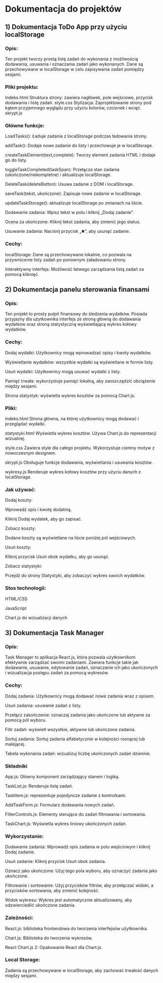 # Dokumentacja do projektów
## 1) Dokumentacja ToDo App przy użyciu localStorage
   
### Opis:

Ten projekt tworzy prostą listę zadań do wykonania z możliwością dodawania, usuwania i oznaczania zadań jako wykonanych. Dane są przechowywane w localStorage w celu zapisywania zadań pomiędzy sesjami.

### Pliki projektu:

indeks.html
Struktura strony: zawiera nagłówek, pole wejściowe, przycisk dodawania i listę zadań.
style.css
Stylizacja: Zaprojektowanie strony pod kątem przyjemnego wyglądu przy użyciu kolorów, czcionek i wcięć.
skrypt.js

### Główne funkcje:

LoadTasks(): Ładuje zadania z localStorage podczas ładowania strony.

addTask(): Dodaje nowe zadanie do listy i przechowuje je w localStorage.

createTaskElement(text,complete): Tworzy element zadania HTML i dodaje go do listy.

toggleTaskCompleted(taskSpan): Przełącza stan zadania (ukończone/niekompletne) i aktualizuje localStorage.

DeleteTask(deleteButton): Usuwa zadanie z DOM i localStorage.

saveTask(tekst, ukończone): Zapisuje nowe zadanie w localStorage.

updateTaskStorage(): aktualizuje localStorage po zmianach na liście.

Dodawanie zadania: Wpisz tekst w polu i kliknij „Dodaj zadanie”.

Ocena za ukończone: Kliknij tekst zadania, aby zmienić jego status.

Usuwanie zadania: Naciśnij przycisk „✖”, aby usunąć zadanie.

### Cechy:

localStorage: Dane są przechowywane lokalnie, co pozwala na przywrócenie listy zadań po ponownym załadowaniu strony.

Interaktywny interfejs: Możliwość łatwego zarządzania listą zadań za pomocą kliknięć.

## 2) Dokumentacja panelu sterowania finansami

### Opis:

Ten projekt to prosty pulpit finansowy do śledzenia wydatków. Posiada przyjazny dla użytkownika interfejs ze stroną główną do dodawania wydatków oraz stroną statystyczną wyświetlającą wykres kołowy wydatków.

### Cechy:

Dodaj wydatki: Użytkownicy mogą wprowadzać opisy i kwoty wydatków.

Wyświetlanie wydatków: wszystkie wydatki są wyświetlane w formie listy.

Usuń wydatki: Użytkownicy mogą usuwać wydatki z listy.

Pamięć trwała: wykorzystuje pamięć lokalną, aby zaoszczędzić obciążenie między sesjami.

Strona statystyk: wyświetla wykres kosztów za pomocą Chart.js.

### Pliki: 

indeks.html
Strona główna, na której użytkownicy mogą dodawać i przeglądać wydatki.

statystyki.html
Wyświetla wykres kosztów. Używa Chart.js do reprezentacji wizualnej.

style.css
Zawiera style dla całego projektu. Wykorzystuje ciemny motyw z nowoczesnym designem.

skrypt.js
Obsługuje funkcje dodawania, wyświetlania i usuwania kosztów.

wykresy.js
Renderuje wykres kołowy kosztów przy użyciu danych z localStorage.

### Jak używać:

Dodaj koszty:

Wprowadź opis i kwotę dodatnią.

Kliknij Dodaj wydatek, aby go zapisać.

Zobacz koszty:

Dodane koszty są wyświetlane na liście poniżej pól wejściowych.

Usuń koszty:

Kliknij przycisk Usuń obok wydatku, aby go usunąć.

Zobacz statystyki:

Przejdź do strony Statystyki, aby zobaczyć wykres swoich wydatków.

### Stos technologii:

HTML/CSS

JavaScript

Chart.js do wizualizacji danych

## 3) Dokumentacja Task Manager

### Opis:

Task Manager to aplikacja React.js, która pozwala użytkownikom efektywnie zarządzać swoimi zadaniami. Zawiera funkcje takie jak dodawanie, usuwanie, edytowanie zadań, oznaczanie ich jako ukończonych i wizualizacja postępu zadań za pomocą wykresów.

### Cechy:

Dodaj zadania: Użytkownicy mogą dodawać nowe zadania wraz z opisem.

Usuń zadania: usuwanie zadań z listy.

Przełącz zakończenie: oznaczaj zadania jako ukończone lub aktywne za pomocą pól wyboru.

Filtr zadań: wyświetl wszystkie, aktywne lub ukończone zadania.

Sortuj zadania: Sortuj zadania alfabetycznie w kolejności rosnącej lub malejącej.

Tabela wykonania zadań: wizualizuj liczbę ukończonych zadań dziennie.

### Składniki

App.js: Główny komponent zarządzający stanem i logiką.

TaskList.js: Renderuje listę zadań.

TaskItem.js: reprezentuje pojedyncze zadanie z kontrolkami.

AddTaskForm.js: Formularz dodawania nowych zadań.

FilterControls.js: Elementy sterujące do zadań filtrowania i sortowania.

TaskChart.js: Wyświetla wykres liniowy ukończonych zadań.

### Wykorzystanie:
Dodawanie zadania: Wprowadź opis zadania w polu wejściowym i kliknij Dodaj zadanie.

Usuń zadanie: Kliknij przycisk Usuń obok zadania.

Oznacz jako ukończone: Użyj tego pola wyboru, aby oznaczyć zadania jako ukończone.

Filtrowanie i sortowanie: Użyj przycisków filtrów, aby przełączać widoki, a przycisków sortowania, aby zmienić kolejność.

Widok wykresu: Wykres jest automatycznie aktualizowany, aby odzwierciedlić ukończone zadania.


### Zależności:
React.js: biblioteka frontendowa do tworzenia interfejsów użytkownika.

Chart.js: Biblioteka do tworzenia wykresów.

React Chart.js 2: Opakowanie React dla Chart.js.

### Local Storage:

Zadania są przechowywane w localStorage, aby zachować trwałość danych między sesjami.
